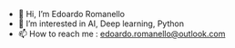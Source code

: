 - 👋 Hi, I’m Edoardo Romanello
- 👀 I’m interested in AI, Deep learning, Python
- 📫 How to reach me : edoardo.romanello@outlook.com

<!---
Roman94E/Roman94E is a ✨ special ✨ repository because its `README.md` (this file) appears on your GitHub profile.
You can click the Preview link to take a look at your changes.
--->
